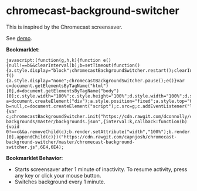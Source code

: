 chromecast-background-switcher
==============================

This is inspired by the Chromecast screensaver.

See [demo](http://htmlpreview.github.io/?https://github.com/capnjosh/chromecast-background-switcher/blob/master/demo.html).

**Bookmarklet**:

    javascript:(function(g,h,k){function e(){null!==b&&clearInterval(b);b=setTimeout(function(){a.style.display="block";chromecastBackgroundSwitcher.restart();clearInterval(b);b=null},h)}function f(){a.style.display="none";chromecastBackgroundSwitcher.pause();e()}var c=document.getElementsByTagName("html")[0],d=document.getElementsByTagName("body")[0];c.style.width="100%";c.style.height="100%";d.style.width="100%";d.style.height="100%";var a=document.createElement("div");a.style.position="fixed";a.style.top="0px";a.style.left="0px";a.style.width="100%";a.style.height="100%";a.style.zIndex="2147483647";a.style.display="none";d.appendChild(a);var b=null,c=document.createElement("script");c.src=g;c.addEventListener("load",function(){var c;chromecastBackgroundSwitcher.init("https://cdn.rawgit.com/dconnolly/chromecast-backgrounds/master/backgrounds.json",{interval:k,callback:function(b){void 0!==c&&a.removeChild(c);b.render.setAttribute("width","100%");b.render.setAttribute("height","100%");c=b.render;a.appendChild(b.render)}});chromecastBackgroundSwitcher.pause();document.addEventListener("keyup",f);document.addEventListener("mouseup",f);e()});document.getElementsByTagName("head")[0].appendChild(c)})("https://cdn.rawgit.com/capnjosh/chromecast-background-switcher/master/chromecast-background-switcher.js",6E4,6E4);

**Bookmarklet Behavior**:
  * Starts screensaver after 1 minute of inactivity. To resume activity, press any key or click your mouse button.
  * Switches background every 1 minute.
